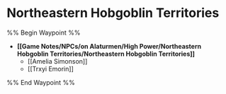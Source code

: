 # Northeastern Hobgoblin Territories
%% Begin Waypoint %%
- **[[Game Notes/NPCs/on Alaturmen/High Power/Northeastern Hobgoblin Territories/Northeastern Hobgoblin Territories]]**
	- [[Amelia Simonson]]
	- [[Trxyi Emorin]]

%% End Waypoint %%
